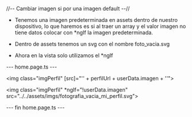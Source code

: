 //-- Cambiar imagen si por una imagen default --//

* Tenemos una imagen predeterminada en assets dentro de nuestro dispositivo, lo que haremos es si al traer un array y el valor imagen no tiene datos colocar con *ngIf la imagen predeterminada.

* Dentro de assets tenemos un svg con el nombre foto_vacia.svg

* Ahora en la vista solo utilizamos el *ngIf

--- home.page.ts ---

<!--Dentro del content-->

<!-- Pirmer img con la ruta de la imagen de un array-->
  <img class="imgPerfil"  [src]="'' + perfilUrl + userData.imagen + ''">
  <!-- Imagen default con el *ngIf="!userData.imagen" si no existe superpone la imagen de lo contrario desaparece-->
  <img class="imgPerfil" *ngIf="!userData.imagen" src="../../assets/imgs/fotografia_vacia_mi_perfil.svg">


  --- fin home.page.ts ---